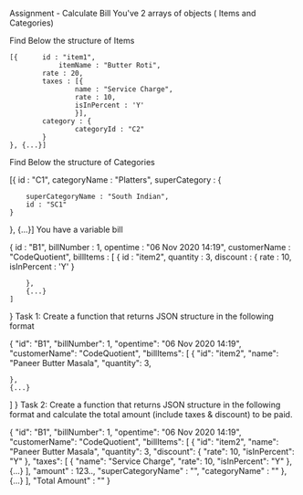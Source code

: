 Assignment - Calculate Bill
You've 2 arrays of objects ( Items and Categories)

Find Below the structure of Items

    [{  	id : "item1",
    	        itemName : "Butter Roti",
        	rate : 20,
        	taxes : [{
                	name : "Service Charge",
                	rate : 10,
                	isInPercent : 'Y'
            		}],
        	category : {
            		categoryId : "C2"
        	}
    }, {...}]


Find Below the structure of Categories

[{
    id : "C1",
    categoryName : "Platters",
    superCategory : {

        superCategoryName : "South Indian",
        id : "SC1"
    }
}, {...}]
You have a variable bill

{	id : "B1",
    billNumber : 1,
    opentime : "06 Nov 2020 14:19",
    customerName : "CodeQuotient",
    billItems : [
        {
            id : "item2",
            quantity : 3,
            discount : {
                rate : 10,
                isInPercent : 'Y'
            }

        },
		{...}
	]
}
Task 1: Create a function that returns JSON structure in the following format

{
  "id": "B1",
  "billNumber": 1,
  "opentime": "06 Nov 2020 14:19",
  "customerName": "CodeQuotient",
  "billItems": [
    {
      "id": "item2",
      "name": "Paneer Butter Masala",
      "quantity": 3,
      
    },
    {...}
  ]
}
Task 2: Create a function that returns JSON structure in the following format and calculate the total amount (include taxes & discount) to be paid.

 {
 "id": "B1",
 "billNumber": 1,
 "opentime": "06 Nov 2020 14:19",
 "customerName": "CodeQuotient",
 "billItems": [
  {
   "id": "item2",
   "name": "Paneer Butter Masala",
   "quantity": 3,
   "discount": {
    "rate": 10,
    "isInPercent": "Y"
   },
   "taxes": [
    {
     "name": "Service Charge",
     "rate": 10,
     "isInPercent": "Y"
    },
    {...}
   ],
   "amount" : 123..,
   "superCategoryName" : "",
   "categoryName" : ""
  },
  {...}
 ],
 "Total Amount" : ""
}
